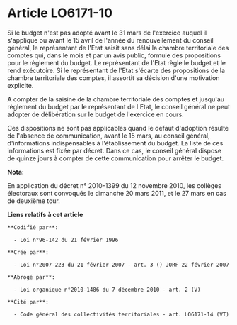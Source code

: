 # Article LO6171-10

Si le budget n'est pas adopté avant le 31 mars de l'exercice auquel il s'applique ou avant le 15 avril de l'année du
renouvellement du conseil général, le représentant de l'Etat saisit sans délai la chambre territoriale des comptes qui, dans
le mois et par un avis public, formule des propositions pour le règlement du budget. Le représentant de l'Etat règle le
budget et le rend exécutoire. Si le représentant de l'Etat s'écarte des propositions de la chambre territoriale des comptes,
il assortit sa décision d'une motivation explicite.

A compter de la saisine de la chambre territoriale des comptes et jusqu'au règlement du budget par le représentant de l'Etat,
le conseil général ne peut adopter de délibération sur le budget de l'exercice en cours.

Ces dispositions ne sont pas applicables quand le défaut d'adoption résulte de l'absence de communication, avant le 15 mars,
au conseil général, d'informations indispensables à l'établissement du budget. La liste de ces informations est fixée par
décret. Dans ce cas, le conseil général dispose de quinze jours à compter de cette communication pour arrêter le budget.

**Nota:**

En application du décret n° 2010-1399 du 12 novembre 2010, les collèges électoraux sont convoqués le dimanche 20 mars 2011,
et le 27 mars en cas de deuxième tour.

**Liens relatifs à cet article**

	**Codifié par**:

	  - Loi n°96-142 du 21 février 1996

	**Créé par**:

	  - Loi n°2007-223 du 21 février 2007 - art. 3 () JORF 22 février 2007

	**Abrogé par**:

	  - Loi organique n°2010-1486 du 7 décembre 2010 - art. 2 (V)

	**Cité par**:

	  - Code général des collectivités territoriales - art. LO6171-14 (VT)
